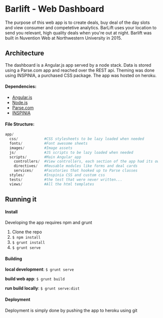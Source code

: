 # Barlift - Web Dashboard
The purpose of this web app is to create deals, buy deal of the day slots and view consumer and competetive analytics. BarLift uses your location to send you relevant, high quality deals when you're out at night. Barlift was built in Nuvention Web at Northwestern University in 2015.

## Architecture
The dashboard is a Angular.js app served by a node stack. Data is stored using a Parse.com app and reached over the REST api. Theming was done using INSPINIA, a purchased CSS package. The app was hosted on heroku.
#### Dependencies:
* [Angular.js](https://angularjs.org/)
* [Node.js](https://nodejs.org/)
* [Parse.com](https://parse.com/)
* [INSPINIA](https://wrapbootstrap.com/theme/inspinia-responsive-admin-theme-WB0R5L90S)

#### File Structure:
```python
app/
  css/            #CSS stylesheets to be lazy loaded when needed
  fonts/          #Font awesome sheets
  images/         #Image assets
  js/             #JS scripts to be lazy loaded when needed
  scripts/        #Main Angular app
    controllers/  #View controllers, each section of the app had its own controller
    directives/   #Reusable modules like forms and deal cards
    services/     #Facotories that hooked up to Parse classes
  styles/         #Inspinia CSS and custom css
  tests/          #the test that were never written...
  views/          #All the html templates
``` 

## Running it
#### Install
Developing the app requires npm and grunt
1. Clone the repo
2. `$ npm install`
3. `$ grunt install`
4. `$ grunt serve`

#### Building
__local development__: `$ grunt serve`

__build web app__: `$ grunt build`

__run build locally__: `$ grunt serve:dist`

#### Deployment
Deployment is simply done by pushing the app to heroku using git
